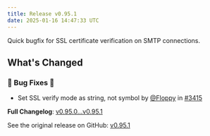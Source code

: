 ```yaml
---
title: Release v0.95.1
date: 2025-01-16 14:47:33 UTC
---
```

Quick bugfix for SSL certificate verification on SMTP connections.

## What's Changed
### 🐛 Bug Fixes 🐛
* Set SSL verify mode as string, not symbol by [@Floppy](https://github.com/Floppy) in [#3415](https://github.com/manyfold3d/manyfold/pull/3415)


**Full Changelog**: [v0.95.0...v0.95.1](https://github.com/manyfold3d/manyfold/compare/v0.95.0...v0.95.1)

See the original release on GitHub: [v0.95.1](https://github.com/manyfold3d/manyfold/releases/tag/v0.95.1)
